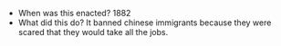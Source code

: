 - When was this enacted?
	1882
- What did this do?
	It banned chinese immigrants because they were scared that they would take all the jobs.